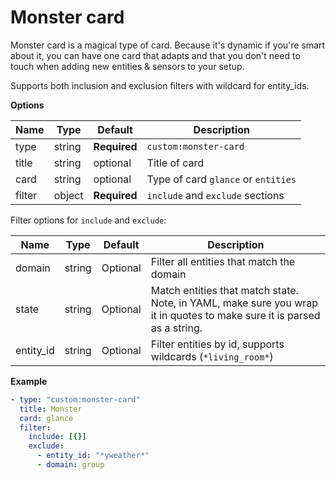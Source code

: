 # Monster card

Monster card is a magical type of card. Because it's dynamic if you're smart about it, you can have one card that adapts and that you don't need to touch when adding new entities & sensors to your setup.

Supports both inclusion and exclusion filters with wildcard for entity_ids.

**Options**

| Name | Type | Default | Description
| ---- | ---- | ------- | -----------
| type | string | **Required** | `custom:monster-card`
| title | string | optional | Title of card
| card | string | optional | Type of card `glance` or `entities`
| filter | object | **Required** | `include` and `exclude` sections

Filter options for `include` and `exclude`:

| Name | Type | Default | Description
| ---- | ---- | ------- | -----------
| domain | string | Optional | Filter all entities that match the domain
| state | string | Optional | Match entities that match state. Note, in YAML, make sure you wrap it in quotes to make sure it is parsed as a string.
| entity_id | string | Optional | Filter entities by id, supports wildcards (`*living_room*`)


**Example**

```yaml
- type: "custom:monster-card"
  title: Monster
  card: glance
  filter:
    include: [{}]
    exclude:
      - entity_id: "*yweather*"
      - domain: group
```